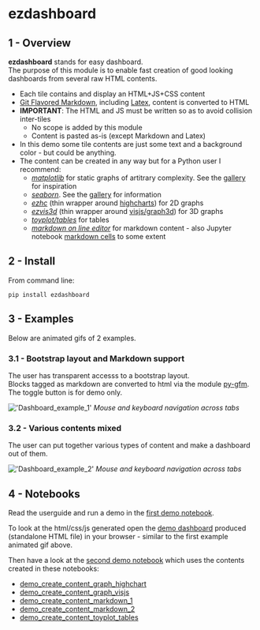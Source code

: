 # ezdashboard

## 1 - Overview

**ezdashboard** stands for easy dashboard.  
The purpose of this module is to enable fast creation of good looking dashboards from several raw HTML contents.  

+ Each tile contains and display an HTML+JS+CSS content
+ [Git Flavored Markdown](https://github.github.com/gfm/), including [Latex](http://www.codecogs.com/latex/eqneditor.php), content is converted to HTML
+ **IMPORTANT**: The HTML and JS must be written so as to avoid collision inter-tiles
    + No scope is added by this module
    + Content is pasted as-is (except Markdown and Latex)
+ In this demo some tile contents are just some text and a background color - but could be anything.  
+ The content can be created in any way but for a Python user I recommend:
    + *[matplotlib](https://matplotlib.org/)* for static graphs of artitrary complexity. See the [gallery](https://matplotlib.org/gallery.html) for inspiration
    + *[seaborn](https://seaborn.pydata.org/)*. See the [gallery](https://seaborn.pydata.org/examples/index.html) for information
    + *[ezhc](https://github.com/oscar6echo/ezhc)* (thin wrapper around [highcharts](https://www.highcharts.com/demo)) for 2D graphs
    + *[ezvis3d](https://github.com/oscar6echo/ezvis3d)* (thin wrapper around [visjs/graph3d](http://visjs.org/graph3d_examples.html)) for 3D graphs
    + *[toyplot/tables](https://toyplot.readthedocs.io/en/stable/table-coordinates.html)* for tables
    + *[markdown on line editor](https://jbt.github.io/markdown-editor/)* for markdown content - also Jupyter notebook [markdown cells](http://jupyter-notebook.readthedocs.io/en/latest/examples/Notebook/Working%20With%20Markdown%20Cells.html) to some extent


## 2 - Install

From command line:
````
pip install ezdashboard
````

## 3 - Examples

Below are animated gifs of 2 examples.  

### 3.1 - Bootstrap layout and Markdown support

The user has transparent accesss to a bootstrap layout.  
Blocks tagged as markdown are converted to html via the module [py-gfm](https://github.com/zopieux/py-gfm).  
The toggle button is for demo only.  

!['Dashboard_example_1'](img/demo_ezdashboard_1.gif)
*Mouse and keyboard navigation across tabs*

### 3.2 - Various contents mixed

The user can put together various types of content and make a dashboard out of them.  

!['Dashboard_example_2'](img/demo_ezdashboard_2.gif)
*Mouse and keyboard navigation across tabs*


## 4 - Notebooks

Read the userguide and run a demo in the [first demo notebook](http://nbviewer.jupyter.org/urls/gitlab.com/oscar6echo/ezdashboard/raw/master/demo_ezdashboard_1.ipynb).  

To look at the html/css/js generated open the [demo dashboard](https://gitlab.com/oscar6echo/ezdashboard/blob/master/sample/index_sample.html) produced (standalone HTML file) in your browser - similar to the first example animated gif above.


Then have a look at the [second demo notebook](http://nbviewer.jupyter.org/urls/gitlab.com/oscar6echo/ezdashboard/raw/master/demo_ezdashboard_2.ipynb) which uses the contents created in these notebooks:
+ [demo_create_content_graph_highchart](http://nbviewer.jupyter.org/urls/gitlab.com/oscar6echo/ezdashboard/raw/master/demo_create_content_graph_highchart.ipynb)
+ [demo_create_content_graph_visjs](http://nbviewer.jupyter.org/urls/gitlab.com/oscar6echo/ezdashboard/raw/master/demo_create_content_graph_visjs.ipynb)
+ [demo_create_content_markdown_1](http://nbviewer.jupyter.org/urls/gitlab.com/oscar6echo/ezdashboard/raw/master/demo_create_content_markdown_1.ipynb)
+ [demo_create_content_markdown_2](http://nbviewer.jupyter.org/urls/gitlab.com/oscar6echo/ezdashboard/raw/master/demo_create_content_markdown_2.ipynb)
+ [demo_create_content_toyplot_tables](http://nbviewer.jupyter.org/urls/gitlab.com/oscar6echo/ezdashboard/raw/master/demo_create_content_toyplot_tables.ipynb)


<!-- pandoc --from=markdown --to=rst --output=README.rst README.md -->
